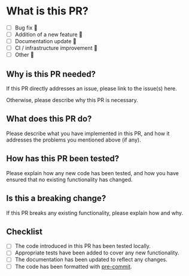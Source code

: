 <!-- Thank you for contributing to `assignment-submission-checker`!

Before opening your pull request, make sure you read the [contributing guide](https://ucl-comp0233-24-25.github.io/assignment-submission-checker/contributing.html#contributing-code).

Please fill out as much of this template as you can, but if you have any problems or questions, just leave a comment and tag @UCL-COMP0233-24-25/comp0233-admin, and one of us will come and help :)
-->

# What is this PR?

- [ ] Bug fix :bug:
- [ ] Addition of a new feature :rocket:
- [ ] Documentation update :page_with_curl:
- [ ] CI / infrastructure improvement :wrench:
- [ ] Other :shrug:

## Why is this PR needed?

If this PR directly addresses an issue, please link to the issue(s) here.

Otherwise, please describe why this PR is necessary.

## What does this PR do?

Please describe what you have implemented in this PR, and how it addresses the problems you mentioned above (if any).

## How has this PR been tested?

Please explain how any new code has been tested, and how you have ensured that no existing functionality has changed.

## Is this a breaking change?

If this PR breaks any existing functionality, please explain how and why.

## Checklist

- [ ] The code introduced in this PR has been tested locally.
- [ ] Appropriate tests have been added to cover any new functionality.
- [ ] The documentation has been updated to reflect any changes.
- [ ] The code has been formatted with [pre-commit](https://pre-commit.com/).
